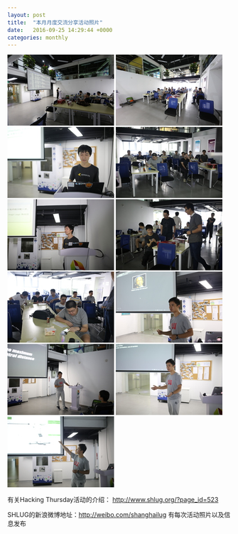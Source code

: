 ```yaml
---
layout: post
title:  "本月月度交流分享活动照片"
date:   2016-09-25 14:29:44 +0000
categories: monthly
---
```


[<img src='https://raw.githubusercontent.com/shanghailug/res2016/master/g925.monthly/g924_1415_0700+08.240x160.jpg'>](https://raw.githubusercontent.com/shanghailug/res2016/master/g925.monthly/g924_1415_0700+08.JPG)
[<img src='https://raw.githubusercontent.com/shanghailug/res2016/master/g925.monthly/g924_1415_5200+08.240x160.jpg'>](https://raw.githubusercontent.com/shanghailug/res2016/master/g925.monthly/g924_1415_5200+08.JPG)
[<img src='https://raw.githubusercontent.com/shanghailug/res2016/master/g925.monthly/g924_1417_0503+08.240x160.jpg'>](https://raw.githubusercontent.com/shanghailug/res2016/master/g925.monthly/g924_1417_0503+08.JPG)
[<img src='https://raw.githubusercontent.com/shanghailug/res2016/master/g925.monthly/g924_1418_1500+08.240x160.jpg'>](https://raw.githubusercontent.com/shanghailug/res2016/master/g925.monthly/g924_1418_1500+08.JPG)
[<img src='https://raw.githubusercontent.com/shanghailug/res2016/master/g925.monthly/g924_1454_0196+08.240x160.jpg'>](https://raw.githubusercontent.com/shanghailug/res2016/master/g925.monthly/g924_1454_0196+08.JPG)
[<img src='https://raw.githubusercontent.com/shanghailug/res2016/master/g925.monthly/g924_1529_1500+08.240x160.jpg'>](https://raw.githubusercontent.com/shanghailug/res2016/master/g925.monthly/g924_1529_1500+08.JPG)
[<img src='https://raw.githubusercontent.com/shanghailug/res2016/master/g925.monthly/g924_1540_4100+08.240x160.jpg'>](https://raw.githubusercontent.com/shanghailug/res2016/master/g925.monthly/g924_1540_4100+08.JPG)
[<img src='https://raw.githubusercontent.com/shanghailug/res2016/master/g925.monthly/g924_1553_4038+08.240x160.jpg'>](https://raw.githubusercontent.com/shanghailug/res2016/master/g925.monthly/g924_1553_4038+08.JPG)
[<img src='https://raw.githubusercontent.com/shanghailug/res2016/master/g925.monthly/g924_1555_0121+08.240x160.jpg'>](https://raw.githubusercontent.com/shanghailug/res2016/master/g925.monthly/g924_1555_0121+08.JPG)
[<img src='https://raw.githubusercontent.com/shanghailug/res2016/master/g925.monthly/g924_1556_4200+08.240x160.jpg'>](https://raw.githubusercontent.com/shanghailug/res2016/master/g925.monthly/g924_1556_4200+08.JPG)
[<img src='https://raw.githubusercontent.com/shanghailug/res2016/master/g925.monthly/g924_1602_4300+08.240x160.jpg'>](https://raw.githubusercontent.com/shanghailug/res2016/master/g925.monthly/g924_1602_4300+08.JPG)

有关Hacking Thursday活动的介绍：
http://www.shlug.org/?page_id=523

SHLUG的新浪微博地址：http://weibo.com/shanghailug 有每次活动照片以及信息发布


